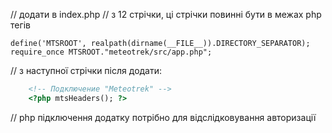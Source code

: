 // додати в index.php
// з 12 стрічки, ці стрічки повинні бути в межах php тегів
 
	define('MTSROOT', realpath(dirname(__FILE__)).DIRECTORY_SEPARATOR);
	require_once MTSROOT."meteotrek/src/app.php";


// з наступної стрічки після <link href="gwsse.css" rel="stylesheet" /> додати:
```html
	<!-- Подключение "Meteotrek" -->
	<?php mtsHeaders(); ?>
```

// php підключення додатку потрібно для відслідковування авторизації
